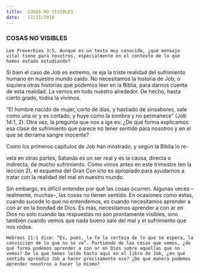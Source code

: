 ```yaml
---
title:  COSAS NO VISIBLES
date:   17/11/2016
---
```


### COSAS NO VISIBLES

`Lee Proverbios 3:5. Aunque es un texto muy conocido, ¿qué mensaje vital tiene para nosotros, especialmente en el contexto de lo que hemos estado estudiando?`

Si bien el caso de Job es extremo, re eja la triste realidad del sufrimiento humano en nuestro mundo caído. No necesitamos la historia de Job, o siquiera otras historias que podemos leer en la Biblia, para darnos cuenta de esta realidad. La vemos en todo nuestro alrededor. De hecho, hasta cierto grado, todos la vivimos.

“El hombre nacido de mujer, corto de días, y hastiado de sinsabores, sale como una  or y es cortado, y huye como la sombra y no permanece” (Job 14:1, 2). Otra vez, la pregunta que nos a ige es: ¿De qué forma explicamos esa clase de sufrimiento que parece no tener sentido para nosotros y en el que se derrama sangre inocente?

Como los primeros capítulos de Job han mostrado, y según la Biblia lo re-

vela en otras partes, Satanás es un ser real y es la causa, directa o indirecta, de mucho sufrimiento. Como vimos antes en este trimestre (en la lección 2), el esquema del Gran Con icto es apropiado para ayudarnos a tratar con la realidad del mal en nuestro mundo.

Sin embargo, es difícil entender por qué las cosas ocurren. Algunas veces –realmente, muchas–, las cosas no tienen sentido. En ocasiones como estas, cuando sucede lo que no entendemos, es cuando necesitamos aprender a con ar en la bondad de Dios. Es más, necesitamos aprender a con ar en Dios no solo cuando las respuestas no son prontamente visibles, sino también cuando vemos que nada bueno sale del mal y el sufrimiento que nos rodea.

`Hebreos 11:1 dice: “Es, pues, la fe la certeza de lo que se espera, la convicción de lo que no se ve”. Partiendo de las cosas que vemos, ¿de qué forma podemos aprender a con ar en Dios sobre aquellas que no vemos? De lo que hemos leído hasta aquí en el libro de Job, ¿en qué sentido aprendió Job a hacer precisamente eso? ¿De qué manera podemos aprender nosotros a hacer lo mismo?`